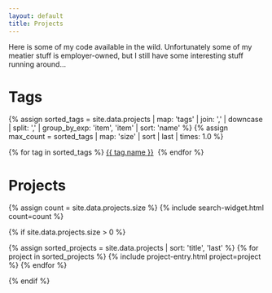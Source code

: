 ```yaml
---
layout: default
title: Projects
---
```


Here is some of my code available in the wild. Unfortunately some of my meatier stuff is employer-owned, but I still have some interesting stuff running around...

# Tags

{% assign sorted_tags = site.data.projects | map: 'tags' | join: ',' | downcase | split: ',' | group_by_exp: 'item', 'item' | sort: 'name' %}
{% assign max_count = sorted_tags | map: 'size' | sort | last | times: 1.0 %}
<p class='tag-cloud'>
{% for tag in sorted_tags %}
<a href='#{{ tag.name }}' class='tag tag-size-{{ tag.size | divided_by: max_count | times: 7 | round }}'>{{ tag.name }}</a>&nbsp;
{% endfor %}
</p>

# Projects

{% assign count = site.data.projects.size %}
{% include search-widget.html count=count %}

{% if site.data.projects.size > 0 %}
<dl>
{% assign sorted_projects = site.data.projects | sort: 'title', 'last' %}
{% for project in sorted_projects %}
  {% include project-entry.html project=project %}
{% endfor %}
</dl>
{% endif %}